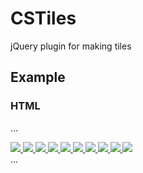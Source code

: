 # CSTiles
jQuery plugin for making tiles

## Example

### HTML
...
<div class="tiles" data-tiles-grid-size="4,auto">
	<a class="tiles__item" data-tile-size="2" href="http://crazysquirrel.ru/" rel="prefetch" title=" ">
    	<img src="http://ru.crazysquirrel.ru/bitrix/templates/crazysquirrel/images/logotype-share.png" alt=" ">
    </a>
    <a class="tiles__item" data-tile-size="1" href="http://crazysquirrel.ru/" rel="prefetch" title=" ">
    	<img src="http://ru.crazysquirrel.ru/bitrix/templates/crazysquirrel/images/logotype-share.png" alt=" ">
    </a>
    <a class="tiles__item" data-tile-size="1,2" href="http://crazysquirrel.ru/" rel="prefetch" title=" ">
    	<img src="http://ru.crazysquirrel.ru/bitrix/templates/crazysquirrel/images/logotype-share.png" alt=" ">
    </a>
    <a class="tiles__item" data-tile-size="1" href="http://crazysquirrel.ru/" rel="prefetch" title=" ">
    	<img src="http://ru.crazysquirrel.ru/bitrix/templates/crazysquirrel/images/logotype-share.png" alt=" ">
    </a>
    <a class="tiles__item" data-tile-size="2,1" href="http://crazysquirrel.ru/" rel="prefetch" title=" ">
    	<img src="http://ru.crazysquirrel.ru/bitrix/templates/crazysquirrel/images/logotype-share.png" alt=" ">
    </a>
    <a class="tiles__item" data-tile-size="1" href="http://crazysquirrel.ru/" rel="prefetch" title=" ">
    	<img src="http://ru.crazysquirrel.ru/bitrix/templates/crazysquirrel/images/logotype-share.png" alt=" ">
    </a>
    <a class="tiles__item" data-tile-size="1" href="hhttp://crazysquirrel.ru/" rel="prefetch" title=" ">
    	<img src="http://ru.crazysquirrel.ru/bitrix/templates/crazysquirrel/images/logotype-share.png" alt=" ">
    </a>
    <a class="tiles__item" data-tile-size="2,1" href="http://crazysquirrel.ru/" rel="prefetch" title=" ">
    	<img src="http://ru.crazysquirrel.ru/bitrix/templates/crazysquirrel/images/logotype-share.png" alt=" ">
    </a>
    <a class="tiles__item" data-tile-size="1" href="http://crazysquirrel.ru/" rel="prefetch" title=" ">
    	<img src="http://ru.crazysquirrel.ru/bitrix/templates/crazysquirrel/images/logotype-share.png" alt=" ">
    </a>
    <a class="tiles__item" data-tile-size="1" href="http://crazysquirrel.ru/" rel="prefetch" title=" ">
    	<img src="http://ru.crazysquirrel.ru/bitrix/templates/crazysquirrel/images/logotype-share.png" alt=" ">
    </a>
</div>
...